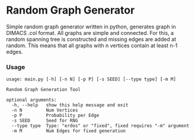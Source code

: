 # Random Graph Generator
Simple random graph generator written in python, generates graph in DIMACS .col format.
All graphs are simple and connected. For this, a random spanning tree is constructed and missing edges are added at random.
This means that all graphs with n vertices contain at least n-1 edges.

### Usage
```
usage: main.py [-h] [-n N] [-p P] [-s SEED] [--type type] [-m M]

Random Graph Generation Tool

optional arguments:
  -h, --help   show this help message and exit
  -n N         Num Vertices
  -p P         Probability per Edge
  -s SEED      Seed for RNG
  --type type  Type: "erdos" or "fixed", fixed requires "-m" argument
  -m M         Num Edges for fixed generation
```
